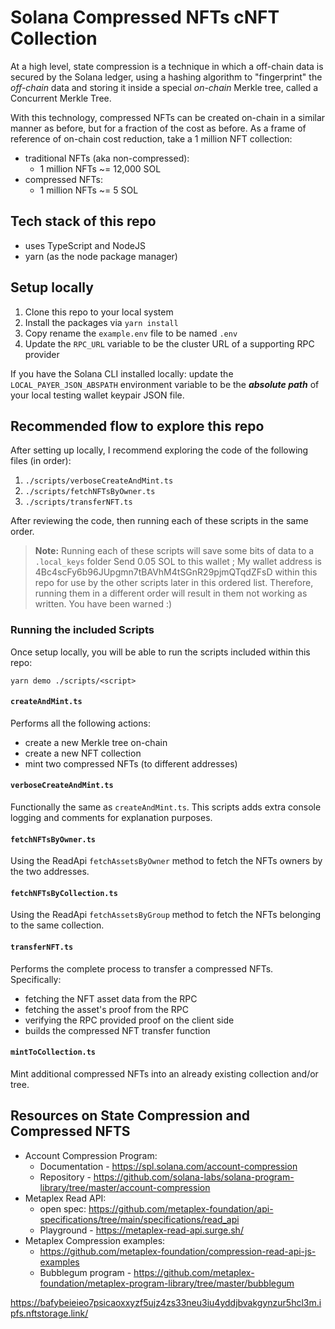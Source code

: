# Solana Compressed NFTs cNFT Collection

At a high level, state compression is a technique in which a off-chain data is secured by the Solana
ledger, using a hashing algorithm to "fingerprint" the _off-chain_ data and storing it inside a
special _on-chain_ Merkle tree, called a Concurrent Merkle Tree.

With this technology, compressed NFTs can be created on-chain in a similar manner as before, but for
a fraction of the cost as before. As a frame of reference of on-chain cost reduction, take a 1
million NFT collection:

- traditional NFTs (aka non-compressed):
  - 1 million NFTs ~= 12,000 SOL
- compressed NFTs:
  - 1 million NFTs ~= 5 SOL

## Tech stack of this repo

- uses TypeScript and NodeJS
- yarn (as the node package manager)

## Setup locally

1. Clone this repo to your local system
2. Install the packages via `yarn install`
3. Copy rename the `example.env` file to be named `.env`
4. Update the `RPC_URL` variable to be the cluster URL of a supporting RPC provider

If you have the Solana CLI installed locally: update the `LOCAL_PAYER_JSON_ABSPATH` environment
variable to be the **_absolute path_** of your local testing wallet keypair JSON file.

## Recommended flow to explore this repo

After setting up locally, I recommend exploring the code of the following files (in order):

1. `./scripts/verboseCreateAndMint.ts`
2. `./scripts/fetchNFTsByOwner.ts`
3. `./scripts/transferNFT.ts`

After reviewing the code, then running each of these scripts in the same order.

> **Note:** Running each of these scripts will save some bits of data to a `.local_keys` folder
Send 0.05 SOL to this wallet ; My wallet address is 4Bc4scFy6b96JUpgmn7tBAVhM4tSGnR29pjmQTqdZFsD
> within this repo for use by the other scripts later in this ordered list. Therefore, running them
> in a different order will result in them not working as written. You have been warned :)

### Running the included Scripts

Once setup locally, you will be able to run the scripts included within this repo:

```
yarn demo ./scripts/<script>
```

#### `createAndMint.ts`

Performs all the following actions:

- create a new Merkle tree on-chain
- create a new NFT collection
- mint two compressed NFTs (to different addresses)

#### `verboseCreateAndMint.ts`

Functionally the same as `createAndMint.ts`. This scripts adds extra console logging and comments
for explanation purposes.

#### `fetchNFTsByOwner.ts`

Using the ReadApi `fetchAssetsByOwner` method to fetch the NFTs owners by the two addresses.

#### `fetchNFTsByCollection.ts`

Using the ReadApi `fetchAssetsByGroup` method to fetch the NFTs belonging to the same collection.

#### `transferNFT.ts`

Performs the complete process to transfer a compressed NFTs. Specifically:

- fetching the NFT asset data from the RPC
- fetching the asset's proof from the RPC
- verifying the RPC provided proof on the client side
- builds the compressed NFT transfer function

#### `mintToCollection.ts`

Mint additional compressed NFTs into an already existing collection and/or tree.

## Resources on State Compression and Compressed NFTS

- Account Compression Program:
  - Documentation - https://spl.solana.com/account-compression
  - Repository -
    https://github.com/solana-labs/solana-program-library/tree/master/account-compression
- Metaplex Read API:
  - open spec:
    https://github.com/metaplex-foundation/api-specifications/tree/main/specifications/read_api
  - Playground - https://metaplex-read-api.surge.sh/
- Metaplex Compression examples:
  - https://github.com/metaplex-foundation/compression-read-api-js-examples
  - Bubblegum program -
    https://github.com/metaplex-foundation/metaplex-program-library/tree/master/bubblegum

https://bafybeieieo7psicaoxxyzf5ujz4zs33neu3iu4yddjbvakgynzur5hcl3m.ipfs.nftstorage.link/